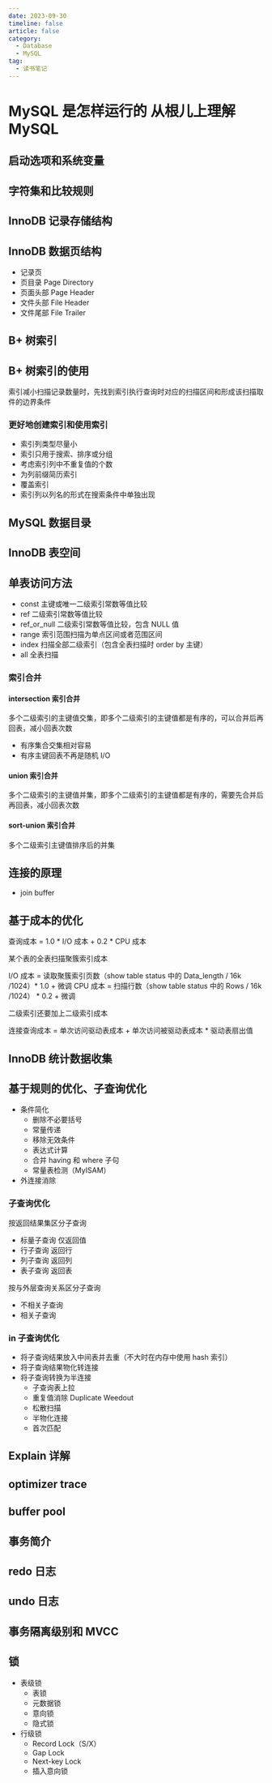 ```yaml
---
date: 2023-09-30
timeline: false
article: false
category:
  - Database
  - MySQL
tag:
  - 读书笔记
---
```


# MySQL 是怎样运行的 从根儿上理解 MySQL

## 启动选项和系统变量

## 字符集和比较规则

## InnoDB 记录存储结构

## InnoDB 数据页结构

- 记录页
- 页目录 Page Directory
- 页面头部 Page Header
- 文件头部 File Header
- 文件尾部 File Trailer

## B+ 树索引

## B+ 树索引的使用

索引减小扫描记录数量时，先找到索引执行查询时对应的扫描区间和形成该扫描取件的边界条件

### 更好地创建索引和使用索引

- 索引列类型尽量小
- 索引只用于搜索、排序或分组
- 考虑索引列中不重复值的个数
- 为列前缀简历索引
- 覆盖索引
- 索引列以列名的形式在搜索条件中单独出现

## MySQL 数据目录

## InnoDB 表空间

## 单表访问方法

- const 主键或唯一二级索引常数等值比较
- ref 二级索引常数等值比较
- ref_or_null 二级索引常数等值比较，包含 NULL 值
- range 索引范围扫描为单点区间或者范围区间
- index 扫描全部二级索引（包含全表扫描时 order by 主键）
- all 全表扫描

### 索引合并

#### intersection 索引合并

多个二级索引的主键值交集，即多个二级索引的主键值都是有序的，可以合并后再回表，减小回表次数

- 有序集合交集相对容易
- 有序主键回表不再是随机 I/O

#### union 索引合并

多个二级索引的主键值并集，即多个二级索引的主键值都是有序的，需要先合并后再回表，减小回表次数

#### sort-union 索引合并

多个二级索引主键值排序后的并集

## 连接的原理

- join buffer

## 基于成本的优化

查询成本 = 1.0 * I/O 成本 + 0.2 * CPU 成本

某个表的全表扫描聚簇索引成本

I/O 成本 = 读取聚簇索引页数（show table status 中的 Data_length / 16k /1024）* 1.0 + 微调
CPU 成本 = 扫描行数（show table status 中的 Rows / 16k /1024） * 0.2 + 微调

二级索引还要加上二级索引成本

连接查询成本 = 单次访问驱动表成本 + 单次访问被驱动表成本 * 驱动表扇出值

## InnoDB 统计数据收集

## 基于规则的优化、子查询优化

- 条件简化
  - 删除不必要括号
  - 常量传递
  - 移除无效条件
  - 表达式计算
  - 合并 having 和 where 子句
  - 常量表检测（MyISAM）
- 外连接消除

### 子查询优化

按返回结果集区分子查询

- 标量子查询 仅返回值
- 行子查询 返回行
- 列子查询 返回列
- 表子查询 返回表

按与外层查询关系区分子查询

- 不相关子查询
- 相关子查询

### in 子查询优化

- 将子查询结果放入中间表并去重（不大时在内存中使用 hash 索引）
- 将子查询结果物化转连接
- 将子查询转换为半连接
  - 子查询表上拉
  - 重复值消除 Duplicate Weedout
  - 松散扫描
  - 半物化连接
  - 首次匹配

## Explain 详解

## optimizer trace

## buffer pool

## 事务简介

## redo 日志

## undo 日志

## 事务隔离级别和 MVCC

## 锁

- 表级锁
  - 表锁
  - 元数据锁
  - 意向锁
  - 隐式锁
- 行级锁
  - Record Lock（S/X）
  - Gap Lock
  - Next-key Lock
  - 插入意向锁